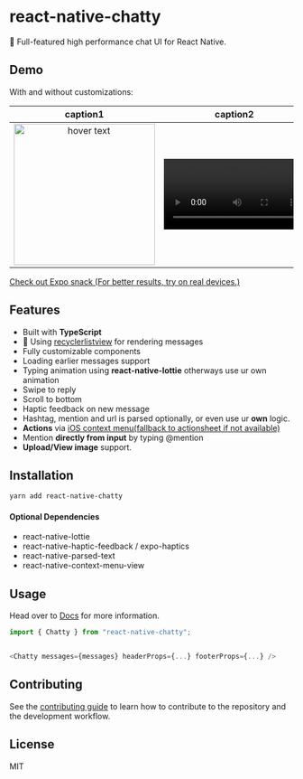 # react-native-chatty

💬 Full-featured high performance chat UI for React Native.


## Demo

With and without customizations:

caption1 | caption2
:-: | :-:
<img src="https://i.imgur.com/k7G9Yog.png" width="250" title="hover text"> | <video src="https://user-images.githubusercontent.com/17166855/156153084-f111fd20-f89e-41fd-b3bd-5b4e1be81b47.mp4"  width="250" />





[Check out Expo snack (For better results, try on real devices.)](https://snack.expo.dev/@muhammedkpln/react-native-chatty-example)

## Features
- Built with **TypeScript**
- 🚀 Using [recyclerlistview](https://github.com/Flipkart/recyclerlistview) for rendering messages
- Fully customizable components
- Loading earlier messages support
- Typing animation using **react-native-lottie** otherways use ur own animation
- Swipe to reply
- Scroll to bottom
- Haptic feedback on new message
- Hashtag, mention and url is parsed optionally, or even use ur **own** logic.
- **Actions** via [iOS context menu(fallback to actionsheet if not available)](https://developer.apple.com/design/human-interface-guidelines/ios/controls/context-menus/)
- Mention **directly from input** by typing @mention
- **Upload/View image** support.


## Installation

```sh
yarn add react-native-chatty
```
#### Optional Dependencies

- react-native-lottie
- react-native-haptic-feedback / expo-haptics
- react-native-parsed-text
- react-native-context-menu-view



## Usage


Head over to [Docs](https://muhammedkpln.github.io/react-native-chatty/) for more information.



```js
import { Chatty } from "react-native-chatty";


<Chatty messages={messages} headerProps={...} footerProps={...} />

```

## Contributing

See the [contributing guide](CONTRIBUTING.md) to learn how to contribute to the repository and the development workflow.

## License

MIT
